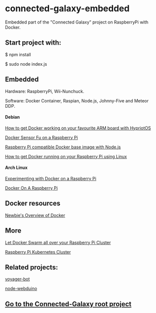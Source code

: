 # connected-galaxy-embedded
Embedded part of the "Connected Galaxy" project on RaspberryPi with Docker.

## Start project with:
$ npm install

$ sudo node index.js

## Embedded
Hardware: RaspberryPi, Wii-Nunchuck.

Software:
Docker Container,
Raspian,
Node.js, Johnny-Five and
Meteor DDP.

#### Debian
[How to get Docker working on your favourite ARM board with HypriotOS](http://blog.hypriot.com/post/how-to-get-docker-working-on-your-favourite-arm-board-with-hypriotos/)

[Docker Sensor Fu on a Raspberry Pi](http://blog.hypriot.com/getting-started-with-docker-on-your-arm-device/)

[Raspberry Pi compatible Docker base image with Node.js](https://github.com/hypriot/rpi-node)

[How to get Docker running on your Raspberry Pi using Linux](http://blog.hypriot.com/getting-started-with-docker-and-linux-on-the-raspberry-pi/)

#### Arch Linux
[Experimenting with Docker on a Raspberry Pi](https://opensource.com/life/15/9/experimenting-docker-raspberry-pi)

[Docker On A Raspberry Pi](http://blog.xebia.com/docker-on-a-raspberry-pi/)


## Docker resources
[Newbie's Overview of Docker](http://www.troubleshooters.com/linux/docker/docker_newbie.htm)


## More
[Let Docker Swarm all over your Raspberry Pi Cluster](http://blog.hypriot.com/post/let-docker-swarm-all-over-your-raspberry-pi-cluster/)

[Raspberry Pi Kubernetes Cluster](http://www.jinkit.com/k8s-on-rpi/)

## Related projects:
[voyager-bot](https://github.com/juliocesar-io/voyager-bot)

[node-webduino](https://hub.docker.com/r/coopermaa/node-webduino/)


## [Go to the Connected-Galaxy root project](https://github.com/Goyapa/connected-galaxy)
